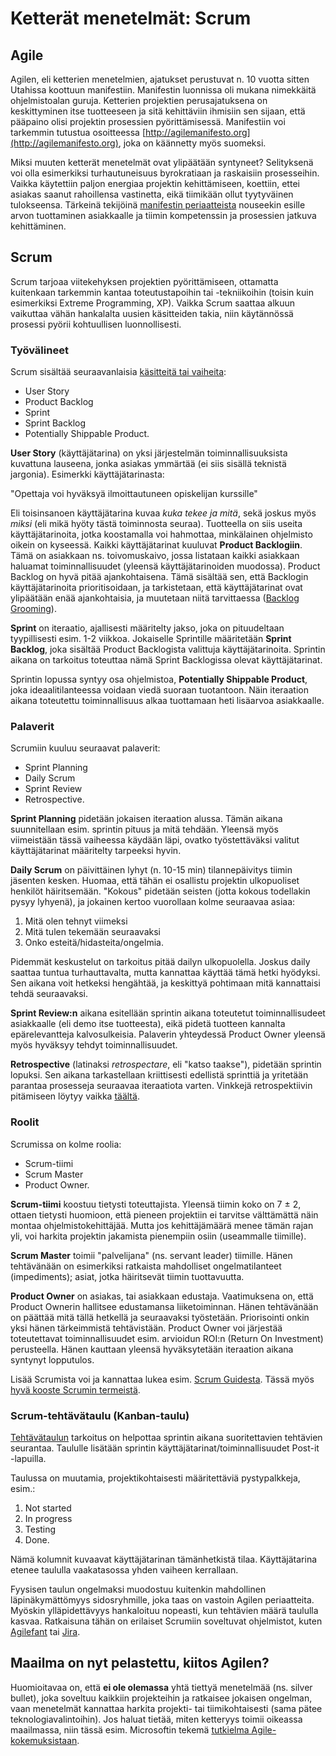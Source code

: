 # Ketterät menetelmät: Scrum

## Agile

Agilen, eli ketterien menetelmien, ajatukset perustuvat n. 10 vuotta sitten Utahissa koottuun manifestiin. Manifestin luonnissa oli mukana nimekkäitä ohjelmistoalan guruja. Ketterien projektien perusajatuksena on keskittyminen itse tuotteeseen ja sitä kehittäviin ihmisiin sen sijaan, että pääpaino olisi projektin prosessien pyörittämisessä. Manifestiin voi tarkemmin tutustua osoitteessa [http://agilemanifesto.org](http://agilemanifesto.org), joka on käännetty myös suomeksi.

Miksi muuten ketterät menetelmät ovat ylipäätään syntyneet? Selityksenä voi olla esimerkiksi turhautuneisuus byrokratiaan ja raskaisiin prosesseihin. Vaikka käytettiin paljon energiaa projektin kehittämiseen, koettiin, ettei asiakas saanut rahoillensa vastinetta, eikä tiimikään ollut tyytyväinen tulokseensa. Tärkeinä tekijöinä [manifestin periaatteista](http://agilemanifesto.org/iso/fi/principles.html) nouseekin esille arvon tuottaminen asiakkaalle ja tiimin kompetenssin ja prosessien jatkuva kehittäminen.

## Scrum

Scrum tarjoaa viitekehyksen projektien pyörittämiseen, ottamatta kuitenkaan tarkemmin kantaa toteutustapoihin tai -tekniikoihin (toisin kuin esimerkiksi Extreme Programming, XP). Vaikka Scrum saattaa alkuun vaikuttaa vähän hankalalta uusien käsitteiden takia, niin käytännössä prosessi pyörii kohtuullisen luonnollisesti.

### Työvälineet

Scrum sisältää seuraavanlaisia [käsitteitä tai vaiheita](http://upload.wikimedia.org/wikipedia/commons/5/58/Scrum_process.svg):

- User Story
- Product Backlog
- Sprint
- Sprint Backlog
- Potentially Shippable Product.

**User Story** (käyttäjätarina) on yksi järjestelmän toiminnallisuuksista kuvattuna lauseena, jonka asiakas ymmärtää (ei siis sisällä teknistä jargonia). Esimerkki käyttäjätarinasta:

"Opettaja voi hyväksyä ilmoittautuneen opiskelijan kurssille"

Eli toisinsanoen käyttäjätarina kuvaa _kuka tekee ja mitä_, sekä joskus myös _miksi_ (eli mikä hyöty tästä toiminnosta seuraa). Tuotteella on siis useita käyttäjätarinoita, jotka koostamalla voi hahmottaa, minkälainen ohjelmisto oikein on kyseessä. Kaikki käyttäjätarinat kuuluvat **Product Backlogiin**. Tämä on asiakkaan ns. toivomuskaivo, jossa listataan kaikki asiakkaan haluamat toiminnallisuudet (yleensä käyttäjätarinoiden muodossa). Product Backlog on hyvä pitää ajankohtaisena. Tämä sisältää sen, että Backlogin käyttäjätarinoita prioritisoidaan, ja tarkistetaan, että käyttäjätarinat ovat ylipäätään enää ajankohtaisia, ja muutetaan niitä tarvittaessa ([Backlog Grooming](http://www.agilejournal.com/articles/columns/column-articles/2647-grooming-the-product-backlog)).

**Sprint** on iteraatio, ajallisesti määritelty jakso, joka on pituudeltaan tyypillisesti esim. 1-2 viikkoa. Jokaiselle Sprintille määritetään **Sprint Backlog**, joka sisältää Product Backlogista valittuja käyttäjätarinoita. Sprintin aikana on tarkoitus toteuttaa nämä Sprint Backlogissa olevat käyttäjätarinat.

Sprintin lopussa syntyy osa ohjelmistoa, **Potentially Shippable Product**, joka ideaalitilanteessa voidaan viedä suoraan tuotantoon. Näin iteraation aikana toteutettu toiminnallisuus alkaa tuottamaan heti lisäarvoa asiakkaalle.

### Palaverit

Scrumiin kuuluu seuraavat palaverit:

- Sprint Planning
- Daily Scrum
- Sprint Review
- Retrospective.

**Sprint Planning** pidetään jokaisen iteraation alussa. Tämän aikana suunnitellaan esim. sprintin pituus ja mitä tehdään. Yleensä myös viimeistään tässä vaiheessa käydään läpi, ovatko työstettäväksi valitut käyttäjätarinat määritelty tarpeeksi hyvin. 

**Daily Scrum** on päivittäinen lyhyt (n. 10-15 min) tilannepäivitys tiimin jäsenten kesken. Huomaa, että tähän ei osallistu projektin ulkopuoliset henkilöt häiritsemään. "Kokous" pidetään seisten (jotta kokous todellakin pysyy lyhyenä), ja jokainen kertoo vuorollaan kolme seuraavaa asiaa:

1. Mitä olen tehnyt viimeksi
2. Mitä tulen tekemään seuraavaksi
3. Onko esteitä/hidasteita/ongelmia.

Pidemmät keskustelut on tarkoitus pitää dailyn ulkopuolella.  Joskus daily saattaa tuntua turhauttavalta, mutta kannattaa käyttää tämä hetki hyödyksi. Sen aikana voit hetkeksi hengähtää, ja keskittyä pohtimaan mitä kannattaisi tehdä seuraavaksi.

**Sprint Review:n** aikana esitellään sprintin aikana toteutetut toiminnallisudeet asiakkaalle (eli demo itse tuotteesta), eikä pidetä tuotteen kannalta epärelevantteja kalvosulkeisia. Palaverin yhteydessä Product Owner yleensä myös hyväksyy tehdyt toiminnallisuudet.

**Retrospective** (latinaksi _retrospectare_, eli "katso taakse"), pidetään sprintin lopuksi. Sen aikana tarkastellaan kriittisesti edellistä sprinttiä ja yritetään parantaa prosesseja seuraavaa iteraatiota varten. Vinkkejä retrospektiivin pitämiseen löytyy vaikka [täältä](http://blog.scrumphony.com/2012/09/inject-purpose-into-retrospectives/).

### Roolit

Scrumissa on kolme roolia:

- Scrum-tiimi
- Scrum Master
- Product Owner.

**Scrum-tiimi** koostuu tietysti toteuttajista. Yleensä tiimin koko on 7 ± 2, ottaen tietysti huomioon, että pieneen projektiin ei tarvitse välttämättä näin montaa ohjelmistokehittäjää. Mutta jos kehittäjämäärä menee tämän rajan yli, voi harkita projektin jakamista pienempiin osiin (useammalle tiimille).

**Scrum Master** toimii "palvelijana" (ns. servant leader) tiimille. Hänen tehtävänään on esimerkiksi ratkaista mahdolliset ongelmatilanteet (impediments); asiat, jotka häiritsevät tiimin tuottavuutta. 

**Product Owner** on asiakas, tai asiakkaan edustaja. Vaatimuksena on, että Product Ownerin hallitsee edustamansa liiketoiminnan. Hänen tehtävänään on päättää mitä tällä hetkellä ja seuraavaksi työstetään. Priorisointi onkin yksi hänen tärkeimmistä tehtävistään. Product Owner voi järjestää toteutettavat toiminnallisuudet esim. arvioidun ROI:n (Return On Investment) perusteella. Hänen kauttaan yleensä hyväksytetään iteraation aikana syntynyt lopputulos.

Lisää Scrumista voi ja kannattaa lukea esim. [Scrum Guidesta](http://www.scribd.com/doc/44447453/Scrum-Guide-Fi). Tässä myös [hyvä kooste Scrumin termeistä](http://www.scrumalliance.org/articles/39-glossary-of-scrum-terms).

### Scrum-tehtävätaulu (Kanban-taulu)

[Tehtävätaulun](http://upload.wikimedia.org/wikipedia/commons/1/1b/Scrum_task_board.jpg) tarkoitus on helpottaa sprintin aikana suoritettavien tehtävien seurantaa. Taululle lisätään sprintin käyttäjätarinat/toiminnallisuudet Post-it -lapuilla. 

Taulussa on muutamia, projektikohtaisesti määritettäviä pystypalkkeja, esim.:

1. Not started
2. In progress
3. Testing
4. Done.

Nämä kolumnit kuvaavat käyttäjätarinan tämänhetkistä tilaa. Käyttäjätarina etenee taululla vaakatasossa yhden vaiheen kerrallaan.  

Fyysisen taulun ongelmaksi muodostuu kuitenkin mahdollinen läpinäkymättömyys sidosryhmille, joka taas on vastoin Agilen periaatteita. Myöskin ylläpidettävyys hankaloituu nopeasti, kun tehtävien määrä taululla kasvaa. Ratkaisuna tähän on erilaiset Scrumiin soveltuvat ohjelmistot, kuten [Agilefant](http://www.agilefant.org) tai [Jira](http://www.atlassian.com/software/jira/overview).

## Maailma on nyt pelastettu, kiitos Agilen?

Huomioitavaa on, että **ei ole olemassa** yhtä tiettyä menetelmää (ns. silver bullet), joka soveltuu kaikkiin projekteihin ja ratkaisee jokaisen ongelman, vaan menetelmät kannattaa harkita projekti- tai tiimikohtaisesti (sama pätee teknologiavalintoihin). Jos haluat tietää, miten ketteryys toimii oikeassa maailmassa, niin tässä esim. Microsoftin tekemä [tutkielma Agile-kokemuksistaan](http://research.microsoft.com/pubs/56015/agiledevatms-esem07.pdf).

